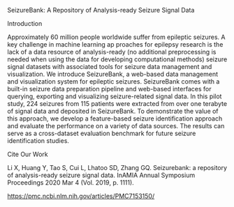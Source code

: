 SeizureBank: A Repository of Analysis-ready Seizure Signal Data

Introduction

Approximately 60 million people worldwide suffer from epileptic seizures. A key challenge in machine learning ap proaches for epilepsy research is the lack of a data resource of analysis-ready (no additional preprocessing is needed when using the data for developing computational methods) seizure signal datasets with associated tools for seizure data management and visualization. We introduce SeizureBank, a web-based data management and visualization system for epileptic seizures. SeizureBank comes with a built-in seizure data preparation pipeline and web-based interfaces for querying, exporting and visualizing seizure-related signal data. In this pilot study, 224 seizures from 115 patients were extracted from over one terabyte of signal data and deposited in SeizureBank. To demonstrate the value of this approach, we develop a feature-based seizure identification approach and evaluate the performance on a variety of data sources. The results can serve as a cross-dataset evaluation benchmark for future seizure identification studies.

Cite Our Work

Li X, Huang Y, Tao S, Cui L, Lhatoo SD, Zhang GQ. Seizurebank: a repository of analysis-ready seizure signal data. InAMIA Annual Symposium Proceedings 2020 Mar 4 (Vol. 2019, p. 1111).

https://pmc.ncbi.nlm.nih.gov/articles/PMC7153150/
